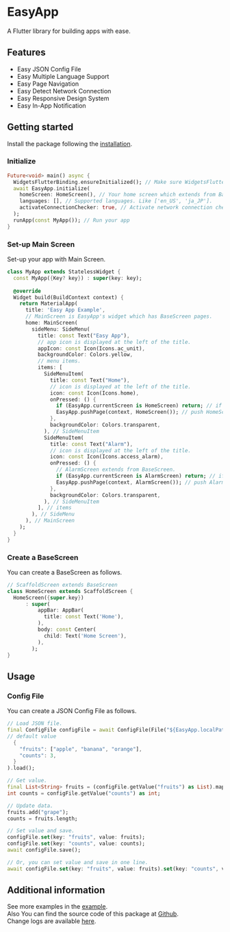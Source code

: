<!-- 
This README describes the package. If you publish this package to pub.dev,
this README's contents appear on the landing page for your package.

For information about how to write a good package README, see the guide for
[writing package pages](https://dart.dev/guides/libraries/writing-package-pages). 

For general information about developing packages, see the Dart guide for
[creating packages](https://dart.dev/guides/libraries/create-library-packages)
and the Flutter guide for
[developing packages and plugins](https://flutter.dev/developing-packages). 
-->

# EasyApp
A Flutter library for building apps with ease.

## Features

- Easy JSON Config File
- Easy Multiple Language Support
- Easy Page Navigation
- Easy Detect Network Connection
- Easy Responsive Design System
- Easy In-App Notification

## Getting started

Install the package following the [installation](https://pub.dev/packages/easy_app/install).

### Initialize
```dart
Future<void> main() async {
  WidgetsFlutterBinding.ensureInitialized(); // Make sure WidgetsFlutterBinding is initialized.
  await EasyApp.initialize(
    homeScreen: HomeScreen(), // Your home screen which extends from BaseScreen. 
    languages: [], // Supported languages. Like ['en_US', 'ja_JP'].
    activateConnectionChecker: true, // Activate network connection checker.
  );
  runApp(const MyApp()); // Run your app
}
```

### Set-up Main Screen
Set-up your app with Main Screen.
```dart
class MyApp extends StatelessWidget {
  const MyApp({Key? key}) : super(key: key);
  
  @override
  Widget build(BuildContext context) {
    return MaterialApp(
      title: 'Easy App Example',
      // MainScreen is EasyApp's widget which has BaseScreen pages.
      home: MainScreen(
        sideMenu: SideMenu(
          title: const Text("Easy App"),
          // app icon is displayed at the left of the title.
          appIcon: const Icon(Icons.ac_unit),
          backgroundColor: Colors.yellow,
          // menu items.
          items: [
            SideMenuItem(
              title: const Text("Home"),
              // icon is displayed at the left of the title.
              icon: const Icon(Icons.home),
              onPressed: () {
                if (EasyApp.currentScreen is HomeScreen) return; // if already on HomeScreen, do nothing.
                EasyApp.pushPage(context, HomeScreen()); // push HomeScreen.
              },
              backgroundColor: Colors.transparent,
            ), // SideMenuItem
            SideMenuItem(
              title: const Text("Alarm"),
              // icon is displayed at the left of the title.
              icon: const Icon(Icons.access_alarm),
              onPressed: () {
                // AlarmScreen extends from BaseScreen.
                if (EasyApp.currentScreen is AlarmScreen) return; // if already on AlarmScreen, do nothing.
                EasyApp.pushPage(context, AlarmScreen()); // push AlarmScreen.
              },
              backgroundColor: Colors.transparent,
            ), // SideMenuItem
          ], // items
        ), // SideMenu
      ), // MainScreen
    );
  }
}
```

### Create a BaseScreen
You can create a BaseScreen as follows.
```dart
// ScaffoldScreen extends BaseScreen
class HomeScreen extends ScaffoldScreen {
  HomeScreen({super.key})
      : super(
          appBar: AppBar(
            title: const Text('Home'),
          ),
          body: const Center(
            child: Text('Home Screen'),
          ),
        );
}
```

## Usage

### Config File
You can create a JSON Config File as follows.
```dart
// Load JSON file.
final ConfigFile configFile = await ConfigFile(File("${EasyApp.localPath}/config.json"),
// default value
  {
    "fruits": ["apple", "banana", "orange"],
    "counts": 3,
  }
).load();

// Get value.
final List<String> fruits = (configFile.getValue("fruits") as List).map((fruit) => fruit as String).toList();
int counts = configFile.getValue("counts") as int;

// Update data.
fruits.add("grape");
counts = fruits.length;

// Set value and save.
configFile.set(key: "fruits", value: fruits);
configFile.set(key: "counts", value: counts);
await configFile.save();

// Or, you can set value and save in one line.
await configFile.set(key: "fruits", value: fruits).set(key: "counts", value: counts).save();
```

## Additional information

See more examples in the [example](https://pub.dev/packages/easy_app/example).  
Also You can find the source code of this package at [Github](https://github.com/yuko1101/EasyApp).  
Change logs are available [here](https://pub.dev/packages/easy_app/changelog).  
